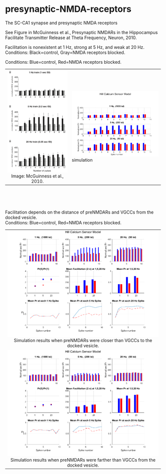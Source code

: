 # presynaptic-NMDA-receptors

The SC-CA1 synapse and presynaptic NMDA receptors

See Figure in McGuinness et al., Presynaptic NMDARs in the Hippocampus Facilitate Transmitter Release at Theta Frequency, Neuron, 2010.

Facilitation is nonexistent at 1 Hz, strong at 5 Hz, and weak at 20 Hz.   Conditions: Black=control, Gray=NMDA receptors blocked.  



Conditions: Blue=control, Red=NMDA receptors blocked. 

<table>
<td style="text-align:center">
<img src=./2010-sensor-mcG2010-f10.png width=400 > <br>
Image: McGuinness et al., 2010.
<td text-align:center ><img src=https://github.com/peter-426/presynaptic-NMDA-receptors/blob/main/results/2010-sensor-Hill.png  width=600 > 
simulation
</td>	
<!-- <td><img src=https://github.com/peter-426/presynaptic-NMDA-receptors/blob/main/results/1000-sensor-Hill.png  width=500 > </td>
<tr>
<td><img src=https://github.com/peter-426/presynaptic-NMDA-receptors/blob/main/results/200-sensor-Hill.png  width=500 > </td>
<td><img src=https://github.com/peter-426/presynaptic-NMDA-receptors/blob/main/results/50-sensor-Hill.png  width=500 > </td> -->
</table>

<br>
<br>
<br>


Facilitation depends on the distance of preNMDARs and VGCCs from the docked vesicle. <br>
Conditions: Blue=control, Red=NMDA receptors blocked.
<br>
<table>
<td style="text-align:center">
<img src=./2000-nmdaR-closer.png width=800 > <br>
Simulation results when preNMDARs were closer than VGCCs to the docked vesicle. 
</td>
<tr>

<td style="text-align:center">
<img src=./2000-nmdaR-farther.png width=800 > <br>
Simulation results when preNMDARs were farther than VGCCs from the docked vesicle. 
</td>
</tr>
</table>




